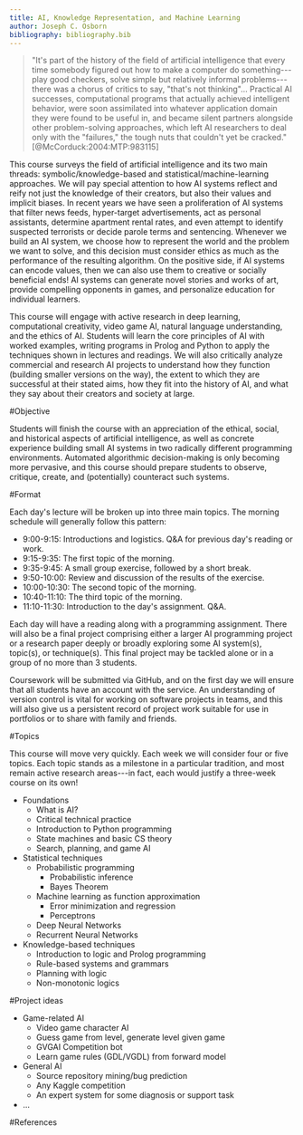 ```yaml
---
title: AI, Knowledge Representation, and Machine Learning
author: Joseph C. Osborn
bibliography: bibliography.bib
---
```


>"It's part of the history of the field of artificial intelligence that every time somebody figured out how to make a computer do something---play good checkers, solve simple but relatively informal problems---there was a chorus of critics to say, "that's not thinking"...
>Practical AI successes, computational programs that actually achieved intelligent behavior, were soon assimilated into whatever application domain they were found to be useful in, and became silent partners alongside other problem-solving approaches, which left AI researchers to deal only with the "failures," the tough nuts that couldn't yet be cracked." [@McCorduck:2004:MTP:983115]

This course surveys the field of artificial intelligence and its two main threads: symbolic/knowledge-based and statistical/machine-learning approaches.
We will pay special attention to how AI systems reflect and reify not just the knowledge of their creators, but also their values and implicit biases.
In recent years we have seen a proliferation of AI systems that filter news feeds, hyper-target advertisements, act as personal assistants, determine apartment rental rates, and even attempt to identify suspected terrorists or decide parole terms and sentencing.
Whenever we build an AI system, we choose how to represent the world and the problem we want to solve, and this decision must consider ethics as much as the performance of the resulting algorithm.
On the positive side, if AI systems can encode values, then we can also use them to creative or socially beneficial ends!
AI systems can generate novel stories and works of art, provide compelling opponents in games, and personalize education for individual learners.

This course will engage with active research in deep learning, computational creativity, video game AI, natural language understanding, and the ethics of AI.
Students will learn the core principles of AI with worked examples, writing programs in Prolog and Python to apply the techniques shown in lectures and readings.
We will also critically analyze commercial and research AI projects to understand how they function (building smaller versions on the way), the extent to which they are successful at their stated aims, how they fit into the history of AI, and what they say about their creators and society at large.

#Objective

Students will finish the course with an appreciation of the ethical, social, and historical aspects of artificial intelligence, as well as concrete experience building small AI systems in two radically different programming environments.
Automated algorithmic decision-making is only becoming more pervasive, and this course should prepare students to observe, critique, create, and (potentially) counteract such systems.

#Format

Each day's lecture will be broken up into three main topics.
The morning schedule will generally follow this pattern:

* 9:00-9:15: Introductions and logistics. Q\&A for previous day's reading or work.
* 9:15-9:35: The first topic of the morning.
* 9:35-9:45: A small group exercise, followed by a short break.
* 9:50-10:00: Review and discussion of the results of the exercise.
* 10:00-10:30: The second topic of the morning.
* 10:40-11:10: The third topic of the morning.
* 11:10-11:30: Introduction to the day's assignment. Q\&A.

Each day will have a reading along with a programming assignment.
There will also be a final project comprising either a larger AI programming project or a research paper deeply or broadly exploring some AI system(s), topic(s), or technique(s).
This final project may be tackled alone or in a group of no more than 3 students.

Coursework will be submitted via GitHub, and on the first day we will ensure that all students have an account with the service.
An understanding of version control is vital for working on software projects in teams, and this will also give us a persistent record of project work suitable for use in portfolios or to share with family and friends.

#Topics

This course will move very quickly.
Each week we will consider four or five topics.
Each topic stands as a milestone in a particular tradition, and most remain active research areas---in fact, each would justify a three-week course on its own!

* Foundations
    * What is AI?
    * Critical technical practice
    * Introduction to Python programming
    * State machines and basic CS theory
    * Search, planning, and game AI
* Statistical techniques
    * Probabilistic programming
        * Probabilistic inference
        * Bayes Theorem
    * Machine learning as function approximation
        * Error minimization and regression
        * Perceptrons
    * Deep Neural Networks
    * Recurrent Neural Networks
* Knowledge-based techniques
    * Introduction to logic and Prolog programming
    * Rule-based systems and grammars
    * Planning with logic
    * Non-monotonic logics

#Project ideas

* Game-related AI
    * Video game character AI
    * Guess game from level, generate level given game
    * GVGAI Competition bot
    * Learn game rules (GDL/VGDL) from forward model
* General AI
    * Source repository mining/bug prediction
    * Any Kaggle competition
    * An expert system for some diagnosis or support task
* ...

#References
